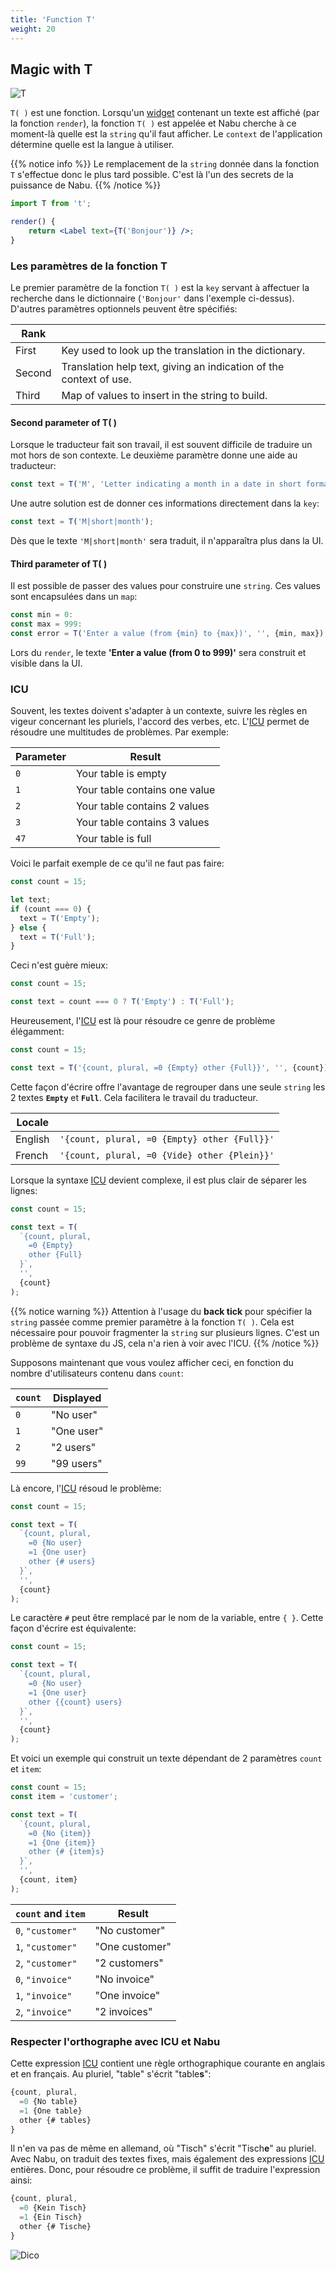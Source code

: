 ```yaml
---
title: 'Function T'
weight: 20
---
```


## Magic with T

![T](/img/nabu.t.png)

`T( )` est une fonction. Lorsqu'un [widget](/goblins/gadgets) contenant un texte
est affiché (par la fonction `render`), la fonction `T( )` est appelée et Nabu
cherche à ce moment-là quelle est la `string` qu'il faut afficher. Le `context`
de l'application détermine quelle est la langue à utiliser.

{{% notice info %}} Le remplacement de la `string` donnée dans la fonction `T`
s'effectue donc le plus tard possible. C'est là l'un des secrets de la puissance
de Nabu. {{% /notice %}}

```jsx
import T from 't';

render() {
    return <Label text={T('Bonjour')} />;
}
```

### Les paramètres de la fonction T

Le premier paramètre de la fonction `T( )` est la `key` servant à affectuer la
recherche dans le dictionnaire (`'Bonjour'` dans l'exemple ci-dessus). D'autres
paramètres optionnels peuvent être spécifiés:

| Rank   |                                                                    |
| ------ | ------------------------------------------------------------------ |
| First  | Key used to look up the translation in the dictionary.             |
| Second | Translation help text, giving an indication of the context of use. |
| Third  | Map of values to insert in the string to build.                    |

#### Second parameter of T( )

Lorsque le traducteur fait son travail, il est souvent difficile de traduire un
mot hors de son contexte. Le deuxième paramètre donne une aide au traducteur:

```jsx
const text = T('M', 'Letter indicating a month in a date in short format');
```

Une autre solution est de donner ces informations directement dans la `key`:

```jsx
const text = T('M|short|month');
```

Dès que le texte `'M|short|month'` sera traduit, il n'apparaîtra plus dans la
UI.

#### Third parameter of T( )

Il est possible de passer des values pour construire une `string`. Ces values
sont encapsulées dans un `map`:

```jsx
const min = 0:
const max = 999:
const error = T('Enter a value (from {min} to {max})', '', {min, max});

```

Lors du `render`, le texte **'Enter a value (from 0 to 999)'** sera construit et
visible dans la UI.

### ICU

Souvent, les textes doivent s'adapter à un contexte, suivre les règles en vigeur
concernant les pluriels, l'accord des verbes, etc. L'[ICU][1] permet de résoudre
une multitudes de problèmes. Par exemple:

| Parameter | Result                        |
| --------- | ----------------------------- |
| `0`       | Your table is empty           |
| `1`       | Your table contains one value |
| `2`       | Your table contains 2 values  |
| `3`       | Your table contains 3 values  |
| `47`      | Your table is full            |

Voici le parfait exemple de ce qu'il ne faut pas faire:

```jsx
const count = 15;

let text;
if (count === 0) {
  text = T('Empty');
} else {
  text = T('Full');
}
```

Ceci n'est guère mieux:

```jsx
const count = 15;

const text = count === 0 ? T('Empty') : T('Full');
```

Heureusement, l'[ICU][1] est là pour résoudre ce genre de problème élégamment:

```jsx
const count = 15;

const text = T('{count, plural, =0 {Empty} other {Full}}', '', {count});
```

Cette façon d'écrire offre l'avantage de regrouper dans une seule `string` les 2
textes **`Empty`** et **`Full`**. Cela facilitera le travail du traducteur.

| Locale  |                                              |
| ------- | -------------------------------------------- |
| English | `'{count, plural, =0 {Empty} other {Full}}'` |
| French  | `'{count, plural, =0 {Vide} other {Plein}}'` |

Lorsque la syntaxe [ICU][1] devient complexe, il est plus clair de séparer les
lignes:

```jsx
const count = 15;

const text = T(
  `{count, plural,
    =0 {Empty}
    other {Full}
  }`,
  '',
  {count}
);
```

{{% notice warning %}} Attention à l'usage du **back tick** pour spécifier la
`string` passée comme premier paramètre à la fonction `T( )`. Cela est
nécessaire pour pouvoir fragmenter la `string` sur plusieurs lignes. C'est un
problème de syntaxe du JS, cela n'a rien à voir avec l'ICU. {{% /notice %}}

Supposons maintenant que vous voulez afficher ceci, en fonction du nombre
d'utilisateurs contenu dans `count`:

| `count` | Displayed  |
| ------- | ---------- |
| `0`     | "No user"  |
| `1`     | "One user" |
| `2`     | "2 users"  |
| `99`    | "99 users" |

Là encore, l'[ICU][1] résoud le problème:

```jsx
const count = 15;

const text = T(
  `{count, plural,
    =0 {No user}
    =1 {One user}
    other {# users}
  }`,
  '',
  {count}
);
```

Le caractère `#` peut être remplacé par le nom de la variable, entre `{ }`.
Cette façon d'écrire est équivalente:

```jsx
const count = 15;

const text = T(
  `{count, plural,
    =0 {No user}
    =1 {One user}
    other {{count} users}
  }`,
  '',
  {count}
);
```

Et voici un exemple qui construit un texte dépendant de 2 paramètres `count` et
`item`:

```jsx
const count = 15;
const item = 'customer';

const text = T(
  `{count, plural,
    =0 {No {item}}
    =1 {One {item}}
    other {# {item}s}
  }`,
  '',
  {count, item}
);
```

| `count` and `item` | Result         |
| ------------------ | -------------- |
| `0`, `"customer"`  | "No customer"  |
| `1`, `"customer"`  | "One customer" |
| `2`, `"customer"`  | "2 customers"  |
| `0`, `"invoice"`   | "No invoice"   |
| `1`, `"invoice"`   | "One invoice"  |
| `2`, `"invoice"`   | "2 invoices"   |

### Respecter l'orthographe avec ICU et Nabu

Cette expression [ICU][1] contient une règle orthographique courante en anglais
et en français. Au pluriel, "table" s'écrit "table**s**":

```jsx
{count, plural,
  =0 {No table}
  =1 {One table}
  other {# tables}
}
```

Il n'en va pas de même en allemand, où "Tisch" s'écrit "Tisch**e**" au pluriel.
Avec Nabu, on traduit des textes fixes, mais également des expressions [ICU][1]
entières. Donc, pour résoudre ce problème, il suffit de traduire l'expression
ainsi:

```jsx
{count, plural,
  =0 {Kein Tisch}
  =1 {Ein Tisch}
  other {# Tische}
}
```

![Dico](/img/nabu.dico.icu.png?width=700px)

[1]: http://userguide.icu-project.org/
